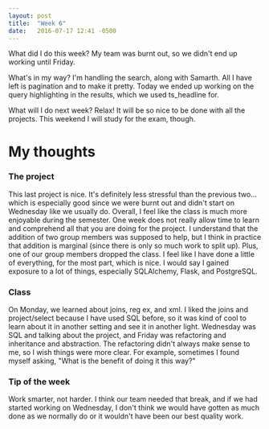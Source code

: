 ```yaml
---
layout: post
title:  "Week 6"
date:   2016-07-17 12:41 -0500
---
```


What did I do this week? My team was burnt out, so we didn't end up working until Friday.

What's in my way? I'm handling the search, along with Samarth. All I have left is pagination and to make it pretty. Today we ended up working on the query highlighting in the results, which we used ts_headline for.

What will I do next week? Relax! It will be so nice to be done with all the projects. This weekend I will study for the exam, though.

# My thoughts

### The project
This last project is nice. It's definitely less stressful than the previous two... which is especially good since we were burnt out and didn't start on Wednesday like we usually do. Overall, I feel like the class is much more enjoyable during the semester. One week does not really allow time to learn and comprehend all that you are doing for the project. I understand that the addition of two group members was supposed
to help, but I think in practice that addition is marginal (since there is only so much work to split up). Plus, one of our group members dropped the class. I feel like I have done a little of everything, for the most part, which is nice. I would say I gained exposure to a lot of things, 
especially SQLAlchemy, Flask, and PostgreSQL.

### Class
On Monday, we learned about joins, reg ex, and xml. I liked the joins and project/select because I have used SQL before, so it was kind of cool to
learn about it in another setting and see it in another light. Wednesday was SQL and talking about the project, and Friday was refactoring and inheritance and abstraction. The refactoring didn't always make sense to me, so I wish things were more clear. For example, sometimes I found myself asking, "What is the benefit of doing it this way?"

### Tip of the week
Work smarter, not harder. I think our team needed that break, and if we had started working on Wednesday, I don't think we would have gotten
as much done as we normally do or it wouldn't have been our best quality
work.